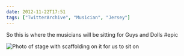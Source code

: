 ```yaml
---
date: 2012-11-22T17:51
tags: ["TwitterArchive", "Musician", "Jersey"]
---
```

So this is where the musicians will be sitting for Guys and Dolls #epic

![Photo of stage with scaffolding on it for us to sit on](https://cdn.geekyaubergine.com/twitter_archive/271672365501513728-A8Usk7lCAAABADm.jpg)